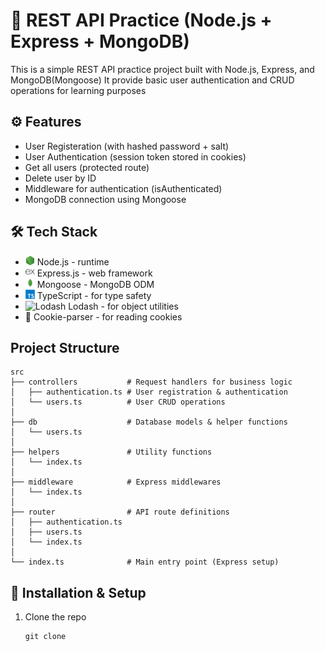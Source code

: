 # 🚀 REST API Practice (Node.js + Express + MongoDB)
This is a simple REST API practice project built with Node.js, Express, and MongoDB(Mongoose)
It provide basic user authentication and CRUD operations for learning purposes

## ⚙️ Features
- User Registeration (with hashed password + salt)
- User Authentication (session token stored in cookies)
- Get all users (protected route)
- Delete user by ID
- Middleware for authentication (isAuthenticated)
- MongoDB connection using Mongoose

## 🛠️ Tech Stack
- <img src="https://raw.githubusercontent.com/devicons/devicon/master/icons/nodejs/nodejs-original.svg" width="15" height="15"/> Node.js - runtime
- <img src="https://raw.githubusercontent.com/devicons/devicon/master/icons/express/express-original.svg" width="15" height="15"/> Express.js - web framework
- <img src="https://raw.githubusercontent.com/devicons/devicon/master/icons/mongodb/mongodb-original.svg" width="15" height="15"/> Mongoose - MongoDB ODM
- <img src="https://raw.githubusercontent.com/devicons/devicon/master/icons/typescript/typescript-original.svg" width="15" height="15"/> TypeScript - for type safety
- <img src="https://raw.githubusercontent.com/simple-icons/simple-icons/develop/icons/lodash.svg" width="15" height="15" alt="Lodash"/> Lodash - for object utilities
- 🍪 Cookie-parser - for reading cookies

## Project Structure
```
src
├── controllers           # Request handlers for business logic
│   ├── authentication.ts # User registration & authentication
│   └── users.ts          # User CRUD operations
│
├── db                    # Database models & helper functions
│   └── users.ts
│
├── helpers               # Utility functions
│   └── index.ts
│
├── middleware            # Express middlewares
│   └── index.ts
│
├── router                # API route definitions
│   ├── authentication.ts
│   ├── users.ts
│   └── index.ts
│
└── index.ts              # Main entry point (Express setup)
```

## 🔧 Installation & Setup
1. Clone the repo
   ```
   git clone 

